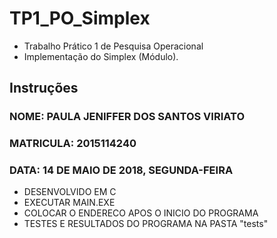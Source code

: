 # TP1_PO_Simplex
* Trabalho Prático 1 de Pesquisa Operacional
* Implementação do Simplex (Módulo).
## Instruções
### NOME: PAULA JENIFFER DOS SANTOS VIRIATO
### MATRICULA: 2015114240
### DATA: 14 DE MAIO DE 2018, SEGUNDA-FEIRA

* DESENVOLVIDO EM C
* EXECUTAR MAIN.EXE
* COLOCAR O ENDERECO APOS O INICIO DO PROGRAMA
* TESTES E RESULTADOS DO PROGRAMA NA PASTA "tests"
